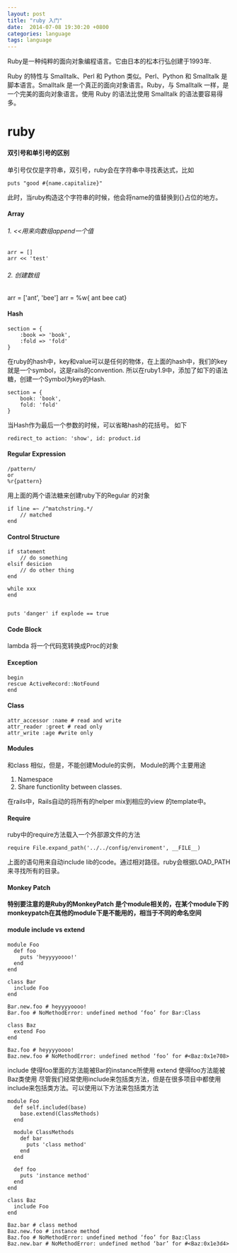 ```yaml
---
layout: post
title: "ruby 入门"
date:  2014-07-08 19:30:20 +0800
categories: language
tags: language
---
```

Ruby是一种纯粹的面向对象编程语言。它由日本的松本行弘创建于1993年.

Ruby 的特性与 Smalltalk、Perl 和 Python 类似。Perl、Python 和 Smalltalk 是脚本语言。Smalltalk 是一个真正的面向对象语言。Ruby，与 Smalltalk 一样，是一个完美的面向对象语言。使用 Ruby 的语法比使用 Smalltalk 的语法要容易得多。

<!-- more -->
# ruby
#### 双引号和单引号的区别
单引号仅仅是字符串，双引号，ruby会在字符串中寻找表达式，比如

```
puts "good #{name.capitalize}"
```
此时，当ruby构造这个字符串的时候，他会将name的值替换到{}占位的地方。

#### Array
###### 1. <<用来向数组append一个值

```
arr = []
arr << 'test'
```
###### 2. 创建数组
arr = ['ant', 'bee']
arr = %w{ ant bee cat}

#### Hash
```
section = {
	:book => 'book',
	:fold => 'fold'
}
```
在ruby的hash中，key和value可以是任何的物体，在上面的hash中，我们的key就是一个symbol，这是rails的convention. 所以在ruby1.9中，添加了如下的语法糖，创建一个Symbol为key的Hash.

```
section = {
	book: 'book',
	fold: 'fold'
}
```
当Hash作为最后一个参数的时候，可以省略hash的花括号。 如下

```
redirect_to action: 'show', id: product.id
```

#### Regular Expression

```
/pattern/
or
%r{pattern}
```
用上面的两个语法糖来创建ruby下的Regular 的对象

```
if line =~ /^matchstring.*/
	// matched
end
```

#### Control Structure

```
if statement
	// do something
elsif desicion
	// do other thing
end

while xxx
end


puts 'danger' if explode == true
```

#### Code Block
lambda 将一个代码宽转换成Proc的对象

#### Exception
```
begin
rescue ActiveRecord::NotFound
end
```


#### Class
```
attr_accessor :name # read and write
attr_reader :greet # read only
attr_write :age #write only
```

#### Modules
和class 相似，但是，不能创建Module的实例，
Module的两个主要用途

1. Namespace
2. Share functionlity between classes.

在rails中，Rails自动的将所有的helper mix到相应的view 的template中。


#### Require
ruby中的require方法载入一个外部源文件的方法

```
require File.expand_path('../../config/enviroment', __FILE__)
```
上面的语句用来自动include lib的code。通过相对路径。ruby会根据LOAD_PATH来寻找所有的目录。


#### Monkey Patch
**特别要注意的是Ruby的MonkeyPatch 是个module相关的，在某个module下的monkeypatch在其他的module下是不能用的，相当于不同的命名空间**



#### module include vs extend
```
module Foo
  def foo
    puts 'heyyyyoooo!'
  end
end

class Bar
  include Foo
end

Bar.new.foo # heyyyyoooo!
Bar.foo # NoMethodError: undefined method ‘foo’ for Bar:Class

class Baz
  extend Foo
end

Baz.foo # heyyyyoooo!
Baz.new.foo # NoMethodError: undefined method ‘foo’ for #<Baz:0x1e708>
```

include 使得foo里面的方法能被Bar的instance所使用
extend 使得foo方法能被Baz类使用
尽管我们经常使用include来包括类方法，但是在很多项目中都使用include来包括类方法。可以使用以下方法来包括类方法

```
module Foo
  def self.included(base)
    base.extend(ClassMethods)
  end
  
  module ClassMethods
    def bar
      puts 'class method'
    end
  end
  
  def foo
    puts 'instance method'
  end
end

class Baz
  include Foo
end

Baz.bar # class method
Baz.new.foo # instance method
Baz.foo # NoMethodError: undefined method ‘foo’ for Baz:Class
Baz.new.bar # NoMethodError: undefined method ‘bar’ for #<Baz:0x1e3d4>
```